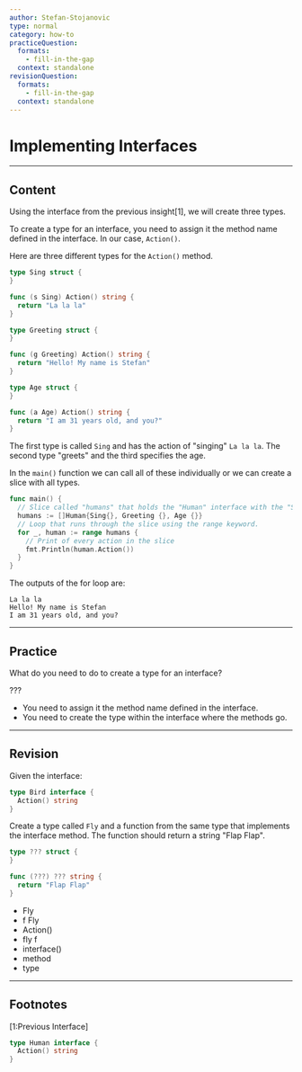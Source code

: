 ```yaml
---
author: Stefan-Stojanovic
type: normal
category: how-to
practiceQuestion:
  formats:
    - fill-in-the-gap
  context: standalone
revisionQuestion:
  formats:
    - fill-in-the-gap
  context: standalone
---
```


# Implementing Interfaces


---

## Content

Using the interface from the previous insight[1], we will create three types.

To create a type for an interface, you need to assign it the method name defined in the interface. In our case, `Action()`.

Here are three different types for the `Action()` method.

```go
type Sing struct {
}

func (s Sing) Action() string {
  return "La la la"
}

type Greeting struct {
}

func (g Greeting) Action() string {
  return "Hello! My name is Stefan"
}

type Age struct {
}

func (a Age) Action() string {
  return "I am 31 years old, and you?"
}
```

The first type is called `Sing` and has the action of "singing" `La la la`. The second type "greets" and the third specifies the age. 

In the `main()` function we can call all of these individually or we can create a slice with all types.

```go
func main() {
  // Slice called "humans" that holds the "Human" interface with the "Sing", "Greeting" and "Age" types.
  humans := []Human{Sing{}, Greeting {}, Age {}}
  // Loop that runs through the slice using the range keyword.
  for _, human := range humans {
    // Print of every action in the slice
    fmt.Println(human.Action())
  }
}
```

The outputs of the for loop are:

```plain-text
La la la
Hello! My name is Stefan
I am 31 years old, and you?
```


---

## Practice

What do you need to do to create a type for an interface?

???

- You need to assign it the method name defined in the interface.
- You need to create the type within the interface where the methods go.


---

## Revision

Given the interface:

```go
type Bird interface {
  Action() string
}
```

Create a type called `Fly` and a function from the same type that implements the interface method. The function should return a string "Flap Flap".

```go
type ??? struct {
}

func (???) ??? string {
  return "Flap Flap"
}
```

- Fly
- f Fly
- Action()
- fly f
- interface()
- method
- type


---

## Footnotes

[1:Previous Interface]

```go
type Human interface {
  Action() string
}
```
